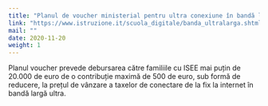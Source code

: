 ```yaml
---
title: "Planul de voucher ministerial pentru ultra conexiune în bandă largă"
link: "https://www.istruzione.it/scuola_digitale/banda_ultralarga.shtml"
mail: ""
date: 2020-11-20
weight: 1
---
```


Planul voucher prevede debursarea către familiile cu ISEE mai puțin de 20.000 de euro de o contribuție maximă de 500 de euro, sub formă de reducere, la prețul de vânzare a taxelor de conectare de la fix la internet în bandă largă ultra.
